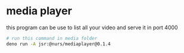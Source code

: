 # media player

this program can be use to list all your video and serve it in port 4000

```bash
# run this command in media folder
deno run -A jsr:@nurs/mediaplayer@0.1.4
```